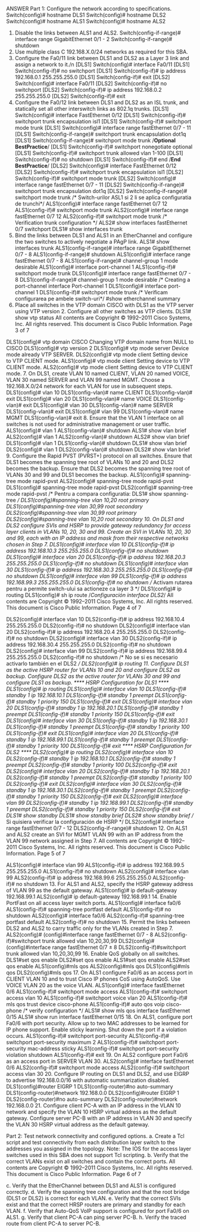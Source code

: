 ANSWER
Part 1: Configure the network according to specifications.
Switch(config)# hostname DLS1
Switch(config)# hostname DLS2
Switch(config)# hostname ALS1
Switch(config)# hostname ALS2
1. Disable the links between ALS1 and ALS2.
Switch(config-if-range)# interface range GigabitEthernet 0/1 - 2
Switch(config-if-range)# shutdown
2. Use multiple class C 192.168.X.0/24 networks as required for this SBA.
3. Configure the Fa0/11 link between DLS1 and DLS2 as a Layer 3 link and assign a network to it./n
[DLS1] Switch(config)# interface Fa0/11
[DLS1] Switch(config-if)# no switchport
[DLS1] Switch(config-if)# ip address 192.168.0.1 255.255.255.0
[DLS1] Switch(config-if)# exit
[DLS2] Switch(config)# interface Fa0/11
[DLS2] Switch(config-if)# no switchport
[DLS2] Switch(config-if)# ip address 192.168.0.2 255.255.255.0
[DLS2] Switch(config-if)# exit
4. Configure the Fa0/12 link between DLS1 and DLS2 as an ISL trunk, and statically set all other interswitch links
as 802.1q trunks.
[DLS1] Switch(config)# interface FastEthernet 0/12
[DLS1] Switch(config-if)# switchport trunk encapsulation isl1
[DLS1] Switch(config-if)# switchport mode trunk
[DLS1] Switch(config)# interface range fastEthernet 0/7 - 11
[DLS1] Switch(config-if-range)# switchport trunk encapsulation dot1q
[DLS1] Switch(config-if-range)# switchport mode trunk
/**Optional BestPractice**/
[DLS1] Switch(config-if)# switchport nonegotiate optional
[DLS1] Switch(config-if)# switchport trunk allowed vlan 1-100
[DLS1] Switch(config-if)# no shutdown
[DLS1] Switch(config-if)# end
/**End BestPractice**/
[DLS2] Switch(config)# interface FastEthernet 0/12
[DLS2] Switch(config-if)# switchport trunk encapsulation isl1
[DLS2] Switch(config-if)# switchport mode trunk
[DLS2] Switch(config)# interface range fastEthernet 0/7 - 11
[DLS2] Switch(config-if-range)# switchport trunk encapsulation dot1q
[DLS2] Switch(config-if-range)# switchport mode trunk
/* Switch-urilor ASL1 si 2 li se aplica configuratia de trunchi*/
ALS1(config)# interface range fastEthernet 0/7 12
ALS1(config-if)# switchport mode trunk
ALS2(config)# interface range fastEthernet 0/7 12
ALS2(config-if)# switchport mode trunk
/* Verification trunk configuration */
ALS2# show interfaces fastEthernet 0/7 switchport
DLS1# show interfaces trunk
5. Bind the links between DLS1 and ALS1 in an EtherChannel and configure the two switches to actively negotiate
a PAgP link.
ALS1# show interfaces trunk
ALS1(config-if-range)# interface range GigabitEthernet 0/7 - 8
ALS1(config-if-range)# shutdown
ALS1(config)# interface range fastEthernet 0/7 - 8
ALS1(config-if-range)# channel-group 1 mode desirable
ALS1(config)# interface port-channel 1
ALS1(config-if)# switchport mode trunk
DLS1(config)# interface range fastEthernet 0/7 - 8
DLS1(config-if-range)# channel-group 1 mode desirable
/* Creating a port-channel interface Port-channel 1
DLS1(config)# interface port-channel 1
DLS1(config-if)# switchport mode trunk
/* Verificam configurarea pe ambele switch-uri*/
#show etherchannel summary
6. Place all switches in the VTP domain CISCO with DLS1 as the VTP server using VTP version 2. Configure all
other switches as VTP clients.
DLS1# show vtp status
All contents are Copyright © 1992–2011 Cisco Systems, Inc. All rights reserved. This document is Cisco Public Information. Page 3 of 7

DLS1(config)# vtp domain CISCO
Changing VTP domain name from NULL to CISCO
DLS1(config)# vtp version 2
DLS1(config)# vtp mode server
Device mode already VTP SERVER.
DLS2(config)# vtp mode client
Setting device to VTP CLIENT mode.
ALS1(config)# vtp mode client
Setting device to VTP CLIENT mode.
ALS2(config)# vtp mode client
Setting device to VTP CLIENT mode.
7. On DLS1, create VLAN 10 named CLIENT, VLAN 20 named VOICE, VLAN 30 named SERVER and VLAN 99
named MGMT. Choose a 192.168.X.0/24 network for each VLAN for use in subsequent steps.
DLS1(config)# vlan 10
DLS1(config-vlan)# name CLIENT
DLS1(config-vlan)# exit
DLS1(config)# vlan 20
DLS1(config-vlan)# name VOICE
DLS1(config-vlan)# exit
DLS1(config)# vlan 30
DLS1(config-vlan)# name SERVER
DLS1(config-vlan)# exit
DLS1(config)# vlan 99
DLS1(config-vlan)# name MGMT
DLS1(config-vlan)# exit
8. Ensure that the VLAN 1 interface on all switches is not used for administrative management or user traffic.
ALS1(config)# vlan 1
ALS1(config-vlan)# shutdown
ALS1# show vlan brief
ALS2(config)# vlan 1
ALS2(config-vlan)# shutdown
ALS2# show vlan brief
DLS1(config)# vlan 1
DLS1(config-vlan)# shutdown
DLS1# show vlan brief
DLS2(config)# vlan 1
DLS2(config-vlan)# shutdown
DLS2# show vlan brief
9. Configure the Rapid PVST (PVRST+) protocol on all switches. Ensure that DLS1 becomes the spanning tree
root of VLANs 10 and 20 and DLS2 becomes the backup. Ensure that DLS2 becomes the spanning tree root of
VLANs 30 and 99 and DLS1 becomes the backup.
ALS1(config)# spanning-tree mode rapid-pvst
ALS2(config)# spanning-tree mode rapid-pvst
DLS1(config)# spanning-tree mode rapid-pvst
DLS2(config)# spanning-tree mode rapid-pvst
/* Pentru a compara configuratia: DLS1# show spanning-tree */
DLS1(config)#spanning-tree vlan 10,20 root primary
DLS1(config)#spanning-tree vlan 30,99 root secondary
DLS2(config)#spanning-tree vlan 30,99 root primary
DLS2(config)#spanning-tree vlan 10,20 root secondary
10. On DLS1 and DLS2 configure SVIs and HSRP to provide gateway redundancy for access layer clients in
VLANs 10, 20, 30 and 99. Create an SVI in VLANs 10, 20, 30 and 99, each with an IP address and mask from
their respective networks chosen in Step 7.
DLS1(config)# interface vlan 10
DLS1(config-if)# ip address 192.168.10.3 255.255.255.0
DLS1(config-if)# no shutdown
DLS1(config)# interface vlan 20
DLS1(config-if)# ip address 192.168.20.3 255.255.255.0
DLS1(config-if)# no shutdown
DLS1(config)# interface vlan 30
DLS1(config-if)# ip address 192.168.30.3 255.255.255.0
DLS1(config-if)# no shutdown
DLS1(config)# interface vlan 99
DLS1(config-if)# ip address 192.168.99.3 255.255.255.0
DLS1(config-if)# no shutdown
/* Activam rutarea pentru a permite switch-ului sa actioneze ca layer 3 */
DLS1(config)# ip routing
DLS1(config)# sh ip route
/*Configuración interface DLS2*/
All contents are Copyright © 1992–2011 Cisco Systems, Inc. All rights reserved. This document is Cisco Public Information. Page 4 of 7

DLS2(config)# interface vlan 10
DLS2(config-if)# ip address 192.168.10.4 255.255.255.0
DLS2(config-if)# no shutdown
DLS2(config)# interface vlan 20
DLS2(config-if)# ip address 192.168.20.4 255.255.255.0
DLS2(config-if)# no shutdown
DLS2(config)# interface vlan 30
DLS2(config-if)# ip address 192.168.30.4 255.255.255.0
DLS2(config-if)# no shutdown
DLS2(config)# interface vlan 99
DLS2(config-if)# ip address 192.168.99.4 255.255.255.0
DLS2(config-if)# no shutdown
/* No se si es necesario activarlo también en el DLS2 */
DLS2(config)# ip routing
11. Configure DLS1 as the active HSRP router for VLANs 10 and 20 and configure DLS2 as backup. Configure
DLS2 as the active router for VLANs 30 and 99 and configure DLS1 as backup.
**** HSRP Configuration for DLS1 ****
DLS1(config)# ip routing
DLS1(config)# interface vlan 10
DLS1(config-if)# standby 1 ip 192.168.10.1
DLS1(config-if)# standby 1 preempt
DLS1(config-if)# standby 1 priority 150
DLS1(config-if)# exit
DLS1(config)# interface vlan 20
DLS1(config-if)# standby 1 ip 192.168.20.1
DLS1(config-if)# standby 1 preempt
DLS1(config-if)# standby 1 priority 150
DLS1(config-if)# exit
DLS1(config)# interface vlan 30
DLS1(config-if)# standby 1 ip 192.168.30.1
DLS1(config-if)# standby 1 preempt
DLS1(config-if)# standby 1 priority 100
DLS1(config-if)# exit
DLS1(config)# interface vlan 20
DLS1(config-if)# standby 1 ip 192.168.99.1
DLS1(config-if)# standby 1 preempt
DLS1(config-if)# standby 1 priority 100
DLS1(config-if)# exit
**** HSRP Configuration for DLS2 ****
DLS2(config)# ip routing
DLS2(config)# interface vlan 10
DLS2(config-if)# standby 1 ip 192.168.10.1
DLS2(config-if)# standby 1 preempt
DLS2(config-if)# standby 1 priority 100
DLS2(config-if)# exit
DLS2(config)# interface vlan 20
DLS2(config-if)# standby 1 ip 192.168.20.1
DLS2(config-if)# standby 1 preempt
DLS2(config-if)# standby 1 priority 100
DLS2(config-if)# exit
DLS2(config)# interface vlan 30
DLS2(config-if)# standby 1 ip 192.168.30.1
DLS2(config-if)# standby 1 preempt
DLS2(config-if)# standby 1 priority 150
DLS2(config-if)# exit
DLS2(config)# interface vlan 99
DLS2(config-if)# standby 1 ip 192.168.99.1
DLS2(config-if)# standby 1 preempt
DLS2(config-if)# standby 1 priority 150
DLS2(config-if)# exit
DLS1# show standby
DLS1# show standby brief
DLS2# show standby brief
/* Si quisiera verificar la configuración de HSRP */
DLS2(config)# interface range fastEthernet 0/7 - 12
DLS2(config-if-range)# shutdown
12. On ALS1 and ALS2 create an SVI for MGMT VLAN 99 with an IP address from the VLAN 99 network assigned
in Step 7.
All contents are Copyright © 1992–2011 Cisco Systems, Inc. All rights reserved. This document is Cisco Public Information. Page 5 of 7

ALS1(config)# interface vlan 99
ALS1(config-if)# ip address 192.168.99.5 255.255.255.0
ALS1(config-if)# no shutdown
ALS2(config)# interface vlan 99
ALS2(config-if)# ip address 192.168.99.6 255.255.255.0
ALS2(config-if)# no shutdown
13. For ALS1 and ALS2, specify the HSRP gateway address of VLAN 99 as the default gateway.
ALS1(config)# ip default-gateway 192.168.99.1
ALS2(config)# ip default-gateway 192.168.99.1
14. Enable PortFast on all access layer switch ports.
ALS1(config)# interface fa0/6
ALS1(config-if)# spanning-tree portfast default
ALS1(config-if)# no shutdown
ALS2(config)# interface fa0/6
ALS2(config-if)# spanning-tree portfast default
ALS2(config-if)# no shutdown
15. Permit the links between DLS2 and ALS2 to carry traffic only for the VLANs created in Step 7.
ALS2(config)# (config)#interface range fastEthernet 0/7 - 8
ALS2(config-if)#switchport trunk allowed vlan 10,20,30,99
DLS2(config)# (config)#interface range fastEthernet 0/7 ± 8
DLS2(config-if)#switchport trunk allowed vlan 10,20,30,99
16. Enable QoS globally on all switches.
DLS1#set qos enable
DLS2#set qos enable
ALS1#set qos enable
ALS2#set qos enable
ALS1(config)#mls qos
ALS2(config)#mls qos
DLS1(config)#mls qos
DLS2(config)#mls qos
17. On ALS1 configure Fa0/6 as an access port in CLIENT VLAN 10 and to trust Cisco IP phones CoS using
AutoQoS. Use VOICE VLAN 20 as the voice VLAN.
ALS1(config)# interface fastEthernet 0/6
ALS1(config-if)# switchport mode access
ALS1(config-if)# switchport access vlan 10
ALS1(config-if)# switchport voice vlan 20
ALS1(config-if)# mls qos trust device cisco-phone
ALS1(config-if)# auto qos voip cisco-phone
/* verify configuration */
ALS1# show mls qos interface fastEthernet 0/15
ALS1# show run interface fastEthernet 0/15
18. On ALS1, configure port Fa0/6 with port security. Allow up to two MAC addresses to be learned for IP phone
support. Enable sticky learning. Shut down the port if a violation occurs.
ALS1(config-if)# switchport port-security
ALS1(config-if)# switchport port-security maximum 2
ALS1(config-if)# switchport port-security mac-address sticky
ALS1(config-if)# switchport port-security violation shutdown
ALS1(config-if)# exit
19. On ALS2 configure port Fa0/6 as an access port in SERVER VLAN 30.
ALS2(config)# interface fastEthernet 0/6
ALS2(config-if)# switchport mode access
ALS2(config-if)# switchport access vlan 30
20. Configure IP routing on DLS1 and DLS2, and use EIGRP to advertise 192.168.0.0/16 with automatic
summarization disabled.
DLS1(config)#router EIGRP 1
DLS1(config-router)#no auto-summary
DLS1(config-router)#network 192.168.0.0
DLS2(config)#router EIGRP 1
DLS2(config-router)#no auto-summary
DLS2(config-router)#network 192.168.0.0
21. Configure client PC-A with an IP address in the VLAN 10 network and specify the VLAN 10 HSRP virtual
address as the default gateway. Configure server PC-B with an IP address in VLAN 30 and specify the VLAN 30
HSRP virtual address as the default gateway.

Part 2: Test network connectivity and configured options.
a. Create a Tcl script and test connectivity from each distribution layer switch to the addresses you assigned in the
topology.
Note: The IOS for the access layer switches used in this SBA does not support Tcl scripting.
b. Verify that the correct VLANs exist on all switches and contain the correct ports.
All contents are Copyright © 1992–2011 Cisco Systems, Inc. All rights reserved. This document is Cisco Public Information. Page 6 of 7

c. Verify that the EtherChannel between DLS1 and ALS1 is configured correctly.
d. Verify the spanning tree configuration and that the root bridge (DLS1 or DLS2) is correct for each VLAN.
e. Verify that the correct SVIs exist and that the correct HRSP routers are primary and standby for each VLAN.
f. Verify that Auto-QoS VoIP support is configured for port Fa0/6 on ALS1.
g. Verify that client PC-A can ping server PC-B.
h. Verify the traced route from client PC-A to server PC-B.
